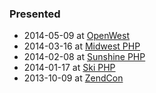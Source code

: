 ### Presented

 * 2014-05-09 at [OpenWest](https://joind.in/talk/view/11190)
 * 2014-03-16 at [Midwest PHP](http://joind.in/talk/view/10561)
 * 2014-02-08 at [Sunshine PHP](http://joind.in/talk/view/10530)
 * 2014-01-17 at [Ski PHP](http://joind.in/talk/view/10427)
 * 2013-10-09 at [ZendCon](http://joind.in/talk/view/9085)
